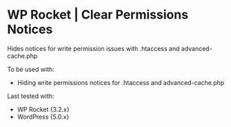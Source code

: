 # WP Rocket | Clear Permissions Notices 

Hides notices for write permission issues with .htaccess and advanced-cache.php


To be used with:
* Hiding write permissions notices for .htaccess and advanced-cache.php


Last tested with:
* WP Rocket {3.2.x}
* WordPress {5.0.x}
